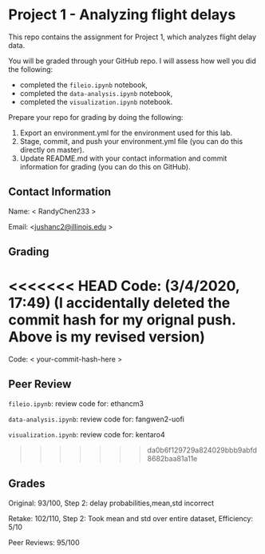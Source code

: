 # Project 1 - Analyzing flight delays

This repo contains the assignment for Project 1, which analyzes flight delay data.

You will be graded through your GitHub repo. I will assess how well you did the following:

- completed the `fileio.ipynb` notebook,
- completed the `data-analysis.ipynb` notebook,
- completed the `visualization.ipynb` notebook.

Prepare your repo for grading by doing the following:

1. Export an environment.yml for the environment used for this lab.
1. Stage, commit, and push your environment.yml file (you can do this directly on master).
1. Update README.md with your contact information and commit information for grading (you can do this on GitHub).


## Contact Information

Name: < RandyChen233 >

Email: <jushanc2@illinois.edu >

## Grading

<<<<<<< HEAD
Code: <a3e4999>  (3/4/2020, 17:49)
(I accidentally deleted the commit hash for my orignal push. Above is my revised version)
=======
Code: < your-commit-hash-here >

## Peer Review

`fileio.ipynb`: review code for: ethancm3

`data-analysis.ipynb`: review code for: fangwen2-uofi

`visualization.ipynb`: review code for: kentaro4
>>>>>>> da0b6f129729a824029bbb9abfd8682baa81a11e

## Grades

Original: 93/100, Step 2: delay probabilities,mean,std incorrect

Retake: 102/110, Step 2: Took mean and std over entire dataset, Efficiency: 5/10

Peer Reviews: 95/100
